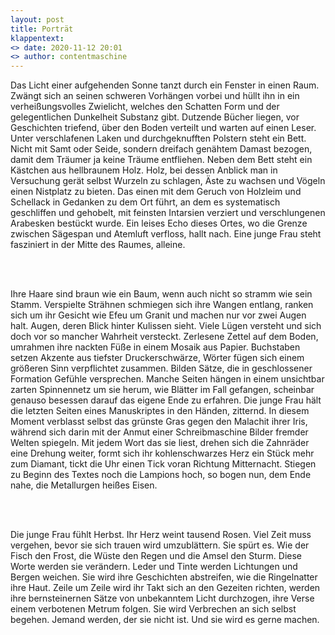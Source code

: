```yaml
---
layout: post
title: Porträt
klappentext:
<> date: 2020-11-12 20:01
<> author: contentmaschine
---
```

<p align="justify">
  
Das Licht einer aufgehenden Sonne tanzt durch ein Fenster in einen Raum. Zwängt sich an seinen schweren Vorhängen vorbei und hüllt ihn in ein verheißungsvolles Zwielicht, welches den Schatten Form und der gelegentlichen Dunkelheit Substanz gibt. Dutzende Bücher liegen, vor Geschichten triefend, über den Boden verteilt und warten auf einen Leser. Unter verschlafenen Laken und durchgeknufften Polstern steht ein Bett. Nicht mit Samt oder Seide, sondern dreifach genähtem Damast bezogen, damit dem Träumer ja keine Träume entfliehen. Neben dem Bett steht ein Kästchen aus hellbraunem Holz. Holz, bei dessen Anblick man in Versuchung gerät selbst Wurzeln zu schlagen, Äste zu wachsen und Vögeln einen Nistplatz zu bieten. Das einen mit dem Geruch von Holzleim und Schellack in Gedanken zu dem Ort führt, an dem es systematisch geschliffen und gehobelt, mit feinsten Intarsien verziert und verschlungenen Arabesken bestückt wurde. Ein leises Echo dieses Ortes, wo die Grenze zwischen Sägespan und Atemluft verfloss, hallt nach. Eine junge Frau steht fasziniert in der Mitte des Raumes, alleine. 

<br><br>

Ihre Haare sind braun wie ein Baum, wenn auch nicht so stramm wie sein Stamm. Verspielte Strähnen schmiegen sich ihre Wangen entlang, ranken sich um ihr Gesicht wie Efeu um Granit und machen nur vor zwei Augen halt. Augen, deren Blick hinter Kulissen sieht. Viele Lügen versteht und sich doch vor so mancher Wahrheit versteckt. Zerlesene Zettel auf dem Boden, umrahmen ihre nackten Füße in einem Mosaik aus Papier. Buchstaben setzen Akzente aus tiefster Druckerschwärze, Wörter fügen sich einem größeren Sinn verpflichtet zusammen. Bilden Sätze, die in geschlossener Formation Gefühle versprechen. Manche Seiten hängen in einem unsichtbar zarten Spinnennetz um sie herum, wie Blätter im Fall gefangen, scheinbar genauso besessen darauf das eigene Ende zu erfahren. Die junge Frau hält die letzten Seiten eines Manuskriptes in den Händen, zitternd. In diesem Moment verblasst selbst das grünste Gras gegen den Malachit ihrer Iris, während sich darin mit der Anmut einer Schreibmaschine Bilder fremder Welten spiegeln. Mit jedem Wort das sie liest, drehen sich die Zahnräder eine Drehung weiter, formt sich ihr kohlenschwarzes Herz ein Stück mehr zum Diamant, tickt die Uhr einen Tick voran Richtung Mitternacht. Stiegen zu Beginn des Textes noch die Lampions hoch, so bogen nun, dem Ende nahe, die Metallurgen heißes Eisen.

<br><br>

Die junge Frau fühlt Herbst. Ihr Herz weint tausend Rosen. Viel Zeit muss vergehen, bevor sie sich trauen wird umzublättern. Sie spürt es. Wie der Fisch den Frost, die Wüste den Regen und die Amsel den Sturm. Diese Worte werden sie verändern. Leder und Tinte werden Lichtungen und Bergen weichen. Sie wird ihre Geschichten abstreifen, wie die Ringelnatter ihre Haut. Zeile um Zeile wird ihr Takt sich an den Gezeiten richten, werden ihre bernsteinernen Sätze von unbekanntem Licht durchzogen, ihre Verse einem verbotenen Metrum folgen. Sie wird Verbrechen an sich selbst begehen. Jemand werden, der sie nicht ist. Und sie wird es gerne machen.
